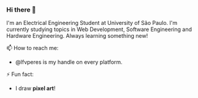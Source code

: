 ### Hi there 👋

<!--
**lfvperes/lfvperes** is a ✨ _special_ ✨ repository because its `README.md` (this file) appears on your GitHub profile.

Here are some ideas to get you started:

- 🔭 I’m currently working on ...
- 🌱 I’m currently learning ...
- 👯 I’m looking to collaborate on ...
- 🤔 I’m looking for help with ...
- 💬 Ask me about ...
- 📫 How to reach me: ...
- 😄 Pronouns: ...
- ⚡ Fun fact: ...
-->

I'm an Electrical Engineering Student at University of São Paulo. I'm currently studying topics in Web Development, Software Engineering and Hardware Engineering. Always learning something new!

📫 How to reach me: 
- @lfvperes is my handle on every platform.

⚡ Fun fact: 
- I draw **pixel art**!
